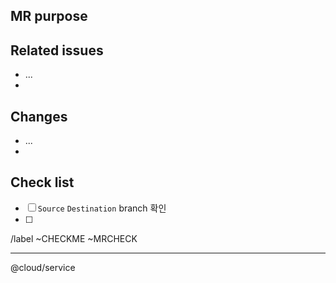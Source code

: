 ## MR purpose

## Related issues
- ...
-

## Changes
- ...
- 

## Check list
* [ ] `Source` `Destination` branch 확인
* [ ] 


/label ~CHECKME ~MRCHECK

---

@cloud/service 